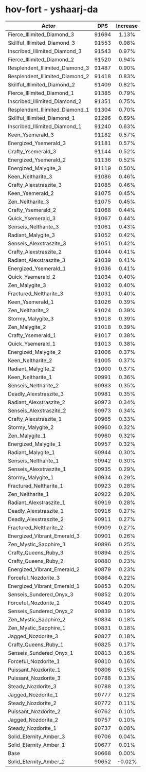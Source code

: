 # hov-fort - yshaarj-da
| Actor | DPS | Increase |
|---|:---:|:---:|
|Fierce_Illimited_Diamond_3|91694|1.13%|
|Skillful_Illimited_Diamond_3|91553|0.98%|
|Inscribed_Illimited_Diamond_3|91543|0.97%|
|Fierce_Illimited_Diamond_2|91520|0.94%|
|Resplendent_Illimited_Diamond_3|91487|0.90%|
|Resplendent_Illimited_Diamond_2|91418|0.83%|
|Skillful_Illimited_Diamond_2|91409|0.82%|
|Fierce_Illimited_Diamond_1|91385|0.79%|
|Inscribed_Illimited_Diamond_2|91351|0.75%|
|Resplendent_Illimited_Diamond_1|91304|0.70%|
|Skillful_Illimited_Diamond_1|91296|0.69%|
|Inscribed_Illimited_Diamond_1|91240|0.63%|
|Keen_Ysemerald_3|91182|0.57%|
|Energized_Ysemerald_3|91181|0.57%|
|Crafty_Ysemerald_3|91144|0.52%|
|Energized_Ysemerald_2|91136|0.52%|
|Energized_Malygite_3|91119|0.50%|
|Keen_Neltharite_3|91086|0.46%|
|Crafty_Alexstraszite_3|91085|0.46%|
|Keen_Ysemerald_2|91075|0.45%|
|Zen_Neltharite_3|91075|0.45%|
|Crafty_Ysemerald_2|91068|0.44%|
|Quick_Ysemerald_3|91067|0.44%|
|Senseis_Neltharite_3|91061|0.43%|
|Radiant_Malygite_3|91052|0.42%|
|Senseis_Alexstraszite_3|91051|0.42%|
|Crafty_Alexstraszite_2|91044|0.41%|
|Radiant_Alexstraszite_3|91039|0.41%|
|Energized_Ysemerald_1|91036|0.41%|
|Quick_Ysemerald_2|91034|0.40%|
|Zen_Malygite_3|91032|0.40%|
|Fractured_Neltharite_3|91031|0.40%|
|Keen_Ysemerald_1|91026|0.39%|
|Zen_Neltharite_2|91024|0.39%|
|Stormy_Malygite_3|91018|0.39%|
|Zen_Malygite_2|91018|0.39%|
|Crafty_Ysemerald_1|91017|0.38%|
|Quick_Ysemerald_1|91013|0.38%|
|Energized_Malygite_2|91006|0.37%|
|Keen_Neltharite_2|91005|0.37%|
|Radiant_Malygite_2|91000|0.37%|
|Keen_Neltharite_1|90991|0.36%|
|Senseis_Neltharite_2|90983|0.35%|
|Deadly_Alexstraszite_3|90981|0.35%|
|Radiant_Alexstraszite_2|90973|0.34%|
|Senseis_Alexstraszite_2|90973|0.34%|
|Crafty_Alexstraszite_1|90965|0.33%|
|Stormy_Malygite_2|90960|0.32%|
|Zen_Malygite_1|90960|0.32%|
|Energized_Malygite_1|90957|0.32%|
|Radiant_Malygite_1|90944|0.30%|
|Senseis_Neltharite_1|90942|0.30%|
|Senseis_Alexstraszite_1|90935|0.29%|
|Stormy_Malygite_1|90934|0.29%|
|Fractured_Neltharite_1|90923|0.28%|
|Zen_Neltharite_1|90922|0.28%|
|Radiant_Alexstraszite_1|90919|0.28%|
|Deadly_Alexstraszite_1|90916|0.27%|
|Deadly_Alexstraszite_2|90911|0.27%|
|Fractured_Neltharite_2|90909|0.27%|
|Energized_Vibrant_Emerald_3|90901|0.26%|
|Zen_Mystic_Sapphire_3|90896|0.25%|
|Crafty_Queens_Ruby_3|90894|0.25%|
|Crafty_Queens_Ruby_2|90880|0.23%|
|Energized_Vibrant_Emerald_2|90879|0.23%|
|Forceful_Nozdorite_3|90864|0.22%|
|Energized_Vibrant_Emerald_1|90853|0.20%|
|Senseis_Sundered_Onyx_3|90852|0.20%|
|Forceful_Nozdorite_2|90849|0.20%|
|Senseis_Sundered_Onyx_2|90839|0.19%|
|Zen_Mystic_Sapphire_2|90834|0.18%|
|Zen_Mystic_Sapphire_1|90831|0.18%|
|Jagged_Nozdorite_3|90827|0.18%|
|Crafty_Queens_Ruby_1|90825|0.17%|
|Senseis_Sundered_Onyx_1|90813|0.16%|
|Forceful_Nozdorite_1|90810|0.16%|
|Puissant_Nozdorite_1|90806|0.15%|
|Puissant_Nozdorite_3|90788|0.13%|
|Steady_Nozdorite_3|90788|0.13%|
|Jagged_Nozdorite_1|90777|0.12%|
|Steady_Nozdorite_2|90772|0.11%|
|Puissant_Nozdorite_2|90762|0.10%|
|Jagged_Nozdorite_2|90757|0.10%|
|Steady_Nozdorite_1|90737|0.08%|
|Solid_Eternity_Amber_3|90706|0.04%|
|Solid_Eternity_Amber_1|90677|0.01%|
|Base|90668|0.00%|
|Solid_Eternity_Amber_2|90652|-0.02%|
